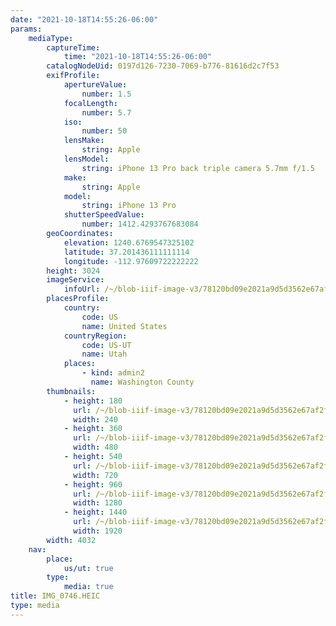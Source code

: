 ```yaml
---
date: "2021-10-18T14:55:26-06:00"
params:
    mediaType:
        captureTime:
            time: "2021-10-18T14:55:26-06:00"
        catalogNodeUid: 0197d126-7230-7069-b776-81616d2c7f53
        exifProfile:
            apertureValue:
                number: 1.5
            focalLength:
                number: 5.7
            iso:
                number: 50
            lensMake:
                string: Apple
            lensModel:
                string: iPhone 13 Pro back triple camera 5.7mm f/1.5
            make:
                string: Apple
            model:
                string: iPhone 13 Pro
            shutterSpeedValue:
                number: 1412.4293767683084
        geoCoordinates:
            elevation: 1240.6769547325102
            latitude: 37.201436111111114
            longitude: -112.97609722222222
        height: 3024
        imageService:
            infoUrl: /~/blob-iiif-image-v3/78120bd09e2021a9d5d3562e67af2f5f50dd0eb2ba8bfdb6db648885d1285fa4/info.json
        placesProfile:
            country:
                code: US
                name: United States
            countryRegion:
                code: US-UT
                name: Utah
            places:
                - kind: admin2
                  name: Washington County
        thumbnails:
            - height: 180
              url: /~/blob-iiif-image-v3/78120bd09e2021a9d5d3562e67af2f5f50dd0eb2ba8bfdb6db648885d1285fa4/full/240%2C180/0/default.jpg
              width: 240
            - height: 360
              url: /~/blob-iiif-image-v3/78120bd09e2021a9d5d3562e67af2f5f50dd0eb2ba8bfdb6db648885d1285fa4/full/480%2C360/0/default.jpg
              width: 480
            - height: 540
              url: /~/blob-iiif-image-v3/78120bd09e2021a9d5d3562e67af2f5f50dd0eb2ba8bfdb6db648885d1285fa4/full/720%2C540/0/default.jpg
              width: 720
            - height: 960
              url: /~/blob-iiif-image-v3/78120bd09e2021a9d5d3562e67af2f5f50dd0eb2ba8bfdb6db648885d1285fa4/full/1280%2C960/0/default.jpg
              width: 1280
            - height: 1440
              url: /~/blob-iiif-image-v3/78120bd09e2021a9d5d3562e67af2f5f50dd0eb2ba8bfdb6db648885d1285fa4/full/1920%2C1440/0/default.jpg
              width: 1920
        width: 4032
    nav:
        place:
            us/ut: true
        type:
            media: true
title: IMG_0746.HEIC
type: media
---
```

